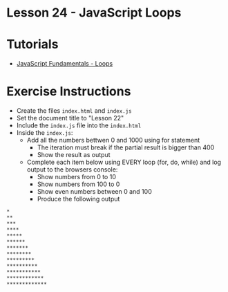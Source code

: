 # Lesson 24 - JavaScript Loops

# Tutorials

- [JavaScript Fundamentals - Loops](https://javascript.info/while-for)

# Exercise Instructions

- Create the files `index.html` and `index.js`
- Set the document title to "Lesson 22"
- Include the `index.js` file into the `index.html`
- Inside the `index.js`:
  - Add all the numbers bettwen 0 and 1000 using for statement
    - The iteration must break if the partial result is bigger than 400
    - Show the result as output
  - Complete each item below using EVERY loop (for, do, while) and log output to the browsers console:
    - Show numbers from 0 to 10
    - Show numbers from 100 to 0
    - Show even numbers between 0 and 100
    - Produce the following output
```
*
**
***
****
*****
******
*******
********
*********
**********
***********
************
*************
```
